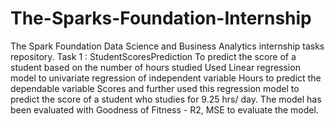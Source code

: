 # The-Sparks-Foundation-Internship
The Spark Foundation Data Science and  Business Analytics internship tasks repository.  Task 1 : StudentScoresPrediction  To predict the score of a student based on the number of hours studied Used Linear regression  model to univariate regression of independent variable Hours to predict the dependable variable Scores and further used this regression model to predict the score of a student who studies for 9.25 hrs/ day.  The model  has been evaluated with Goodness of Fitness - R2, MSE  to evaluate the model.
